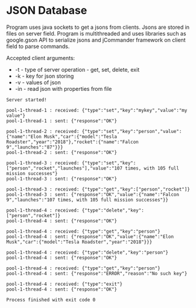 # JSON Database

Program uses java sockets to get a jsons from clients.
Jsons are stored in files on server field.
Program is multithreaded and uses libraries such as google.gson API to serialize jsons and jCommander framework on client field to parse commands.

Accepted client arguments:
- -t - type of server operation - get, set, delete, exit
- -k - key for json storing
- -v - values of json
- -in - read json with properties from file

```
Server started!

pool-1-thread-1 : received: {"type":"set","key":"mykey","value":"my value"}
pool-1-thread-1 : sent: {"response":"OK"}

pool-1-thread-2 : received: {"type":"set","key":"person","value":{"name":"Elon Musk","car":{"model":"Tesla Roadster","year":"2018"},"rocket":{"name":"Falcon 9","launches":"87"}}}
pool-1-thread-2 : sent: {"response":"OK"}

pool-1-thread-3 : received: {"type":"set","key":["person","rocket","launches"],"value":"107 times, with 105 full mission successes"}
pool-1-thread-3 : sent: {"response":"OK"}

pool-1-thread-3 : received: {"type":"get","key":["person","rocket"]}
pool-1-thread-3 : sent: {"response":"OK","value":{"name":"Falcon 9","launches":"107 times, with 105 full mission successes"}}

pool-1-thread-4 : received: {"type":"delete","key":["person","rocket"]}
pool-1-thread-4 : sent: {"response":"OK"}

pool-1-thread-4 : received: {"type":"get","key":"person"}
pool-1-thread-4 : sent: {"response":"OK","value":{"name":"Elon Musk","car":{"model":"Tesla Roadster","year":"2018"}}}

pool-1-thread-4 : received: {"type":"delete","key":"person"}
pool-1-thread-4 : sent: {"response":"OK"}

pool-1-thread-4 : received: {"type":"get","key":"person"}
pool-1-thread-4 : sent: {"response":"ERROR","reason":"No such key"}

pool-1-thread-4 : received: {"type":"exit"}
pool-1-thread-4 : sent: {"response":"OK"}

Process finished with exit code 0
```
